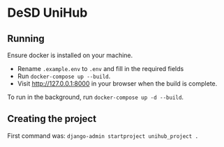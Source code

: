 # DeSD UniHub

## Running

Ensure docker is installed on your machine.

- Rename `.example.env` to `.env` and fill in the required fields
- Run `docker-compose up --build`.
- Visit http://127.0.0.1:8000 in your browser when the build is complete.

To run in the background, run `docker-compose up -d --build`.


## Creating the project

First command was: `django-admin startproject unihub_project .`